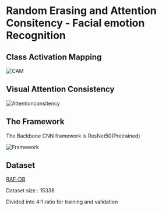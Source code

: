 # Random Erasing and Attention Consitency - Facial emotion Recognition

## Class Activation Mapping 
![CAM](https://github.com/Haneesh1827/Random-Erasing-and-Attention-Consistency-FER/assets/85379299/3d7f6643-8895-41f1-986b-fc953519cae5)

## Visual Attention Consistency

![Attentionconsitency](https://github.com/Haneesh1827/Random-Erasing-and-Attention-Consistency-FER/assets/85379299/98991981-d5df-4e4e-947c-8b72cd783028)

## The Framework

The Backbone CNN framework is ResNet50(Pretrained)


![Framework](https://github.com/Haneesh1827/Random-Erasing-and-Attention-Consistency-FER/assets/85379299/8dc4adce-4f30-412f-bfbb-0a05e6b67f98)

## Dataset

[RAF-DB](http://www.whdeng.cn/raf/model1.html)

Dataset size : 15338

Divided into 4:1 ratio for training and validation




